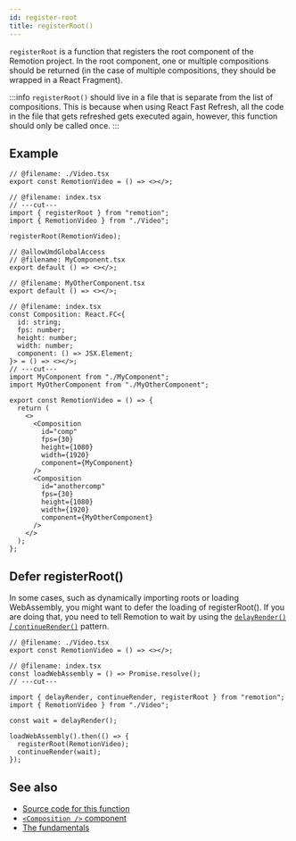 ```yaml
---
id: register-root
title: registerRoot()
---
```


`registerRoot` is a function that registers the root component of the Remotion project. In the root component, one or multiple compositions should be returned (in the case of multiple compositions, they should be wrapped in a React Fragment).

:::info
`registerRoot()` should live in a file that is separate from the list of compositions. This is because when using React Fast Refresh, all the code in the file that gets refreshed gets executed again, however, this function should only be called once.
:::

## Example

```tsx twoslash title="src/index.ts"
// @filename: ./Video.tsx
export const RemotionVideo = () => <></>;

// @filename: index.tsx
// ---cut---
import { registerRoot } from "remotion";
import { RemotionVideo } from "./Video";

registerRoot(RemotionVideo);
```

```tsx twoslash title="src/Video.tsx"
// @allowUmdGlobalAccess
// @filename: MyComponent.tsx
export default () => <></>;

// @filename: MyOtherComponent.tsx
export default () => <></>;

// @filename: index.tsx
const Composition: React.FC<{
  id: string;
  fps: number;
  height: number;
  width: number;
  component: () => JSX.Element;
}> = () => <></>;
// ---cut---
import MyComponent from "./MyComponent";
import MyOtherComponent from "./MyOtherComponent";

export const RemotionVideo = () => {
  return (
    <>
      <Composition
        id="comp"
        fps={30}
        height={1080}
        width={1920}
        component={MyComponent}
      />
      <Composition
        id="anothercomp"
        fps={30}
        height={1080}
        width={1920}
        component={MyOtherComponent}
      />
    </>
  );
};
```

## Defer registerRoot()

In some cases, such as dynamically importing roots or loading WebAssembly, you might want to defer the loading of registerRoot(). If you are doing that, you need to tell Remotion to wait by using the [`delayRender()` / `continueRender()`](/docs/delay-render) pattern.

```tsx twoslash
// @filename: ./Video.tsx
export const RemotionVideo = () => <></>;

// @filename: index.tsx
const loadWebAssembly = () => Promise.resolve();
// ---cut---

import { delayRender, continueRender, registerRoot } from "remotion";
import { RemotionVideo } from "./Video";

const wait = delayRender();

loadWebAssembly().then(() => {
  registerRoot(RemotionVideo);
  continueRender(wait);
});
```

## See also

- [Source code for this function](https://github.com/remotion-dev/remotion/blob/main/packages/core/src/register-root.ts)
- [`<Composition />` component](/docs/composition)
- [The fundamentals](/docs/the-fundamentals)
